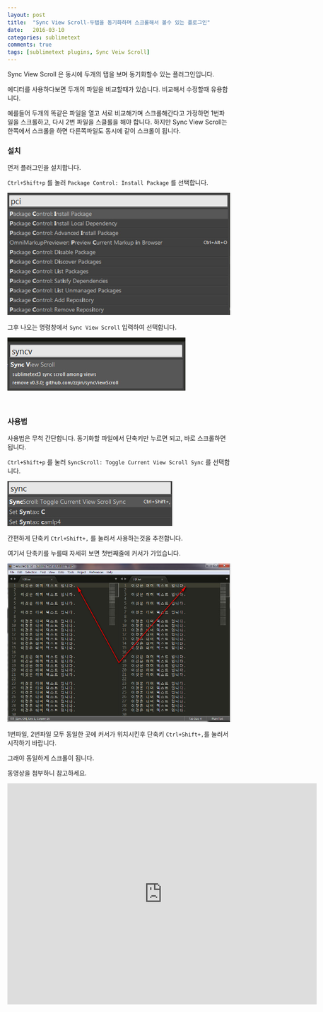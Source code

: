 ```yaml
---
layout: post
title:  "Sync View Scroll-두탭을 동기화하며 스크롤해서 볼수 있는 플로그인"
date:   2016-03-10
categories: sublimetext
comments: true
tags: [sublimetext plugins, Sync Veiw Scroll]
---
```


Sync View Scroll 은 동시에 두개의 탭을 보며 동기화할수 있는 플러그인입니다.

에디터를 사용하다보면 두개의 파일을 비교할때가 있습니다.
비교해서 수정할때 유용합니다.

예를들어 두개의 똑같은 파일을 열고 서로 비교해가며 스크롤해간다고 가정하면 1번파일을 스크롤하고, 다시 2번 파일을 스클롤을 해야 합니다.
하지만 Sync View Scroll는 한쪽에서 스크롤을 하면 다른쪽파일도 동시에 같이 스크롤이 됩니다.


### 설치

먼저 플러그인을 설치합니다.

`Ctrl+Shift+p` 를 눌러 `Package Control: Install Package` 를 선택합니다.

![package control](/images/sublimetext/demun-003.jpg)

그후 나오는 명령창에서 `Sync View Scroll` 입력하여 선택합니다.

![Sync View Scroll](/images/sublimetext/demun-004.jpg)


<br>


### 사용법

사용법은 무척 간단합니다. 동기화할 파일에서 단축키만 누르면 되고, 바로 스크롤하면 됩니다.


`Ctrl+Shift+p` 를 눌러 `SyncScroll: Toggle Current View Scroll Sync` 를 선택합니다.

![Toggle Current View Scroll Sync](/images/sublimetext/demun-005.jpg)

간편하게 단축키 `Ctrl+Shift+,` 를 눌러서 사용하는것을 추천합니다.

여기서 단축키를 누를때 자세히 보면 첫번째줄에 커서가 가있습니다. 

![Toggle Current View Scroll Sync](/images/sublimetext/demun-006.jpg)

1번파일, 2번파일 모두 동일한 곳에 커서가 위치시킨후 단축키 `Ctrl+Shift+,`를 눌러서 시작하기 바랍니다.

그래야 동일하게 스크롤이 됩니다.

동영상을 첨부하니 참고하세요.

<iframe width="700" height="500" src="https://www.youtube.com/embed/-qG_Gospb9A" frameborder="0" allowfullscreen></iframe>

